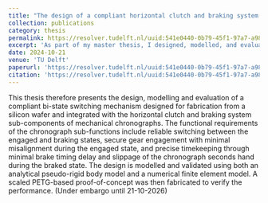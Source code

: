 ```yaml
---
title: "The design of a compliant horizontal clutch and braking system for chronographs"
collection: publications
category: thesis
permalink: https://resolver.tudelft.nl/uuid:541e0440-0b79-45f1-97a7-a98760d9bc15
excerpt: 'As part of my master thesis, I designed, modelled, and evaluated a compliant bi-state switching mechanism in collaboration with Flexous'
date: 2024-10-21
venue: 'TU Delft'
paperurl: 'https://resolver.tudelft.nl/uuid:541e0440-0b79-45f1-97a7-a98760d9bc15'
citation: 'https://resolver.tudelft.nl/uuid:541e0440-0b79-45f1-97a7-a98760d9bc15'
---
```

This thesis therefore presents the design, modelling and evaluation of a compliant bi-state switching mechanism designed for fabrication from a silicon wafer and integrated with the horizontal clutch and braking system sub-components of mechanical chronographs. The functional requirements of the chronograph sub-functions include reliable switching between the engaged and braking states, secure gear engagement with minimal misalignment during the engaged state, and precise timekeeping through minimal brake timing delay and slippage of the chronograph seconds hand during the braked state. The design is modelled and validated using both an analytical pseudo-rigid body model and a numerical finite element model. A scaled PETG-based proof-of-concept was then fabricated to verify the performance. (Under embargo until 21-10-2026)
